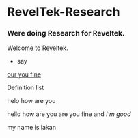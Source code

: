 # RevelTek-Research

### Were doing Research for Reveltek.

Welcome to Reveltek.

+ say

[ our you fine ]( )
<dl>
<dt>
Definition list
</dt>

</dl>

<dl>
<dt>
helo how are you
</dt>
</dl>

hello how are you are you fine and *I'm good* 
<dl>
<dt>
my name is lakan
</dt>
</dl>
